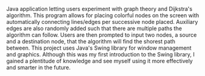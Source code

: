 Java application letting users experiment with graph theory and Dijkstra's algorithm. This program allows for placing colorful nodes on the screen with automatically connecting lines/edges per 
successive node placed. Auxiliary edges are also randomly added such that there are multiple paths the algorithm can follow. Users are then prompted to input two nodes, a source and a destination 
node, that the algorithm will find the shorest path between. 
This project uses Java's Swing library for window management and graphics. 
Although this was my first introduction to the Swing library, I gained a plentitude of knowledge and see myself using it more effectively and smarter in the future.
